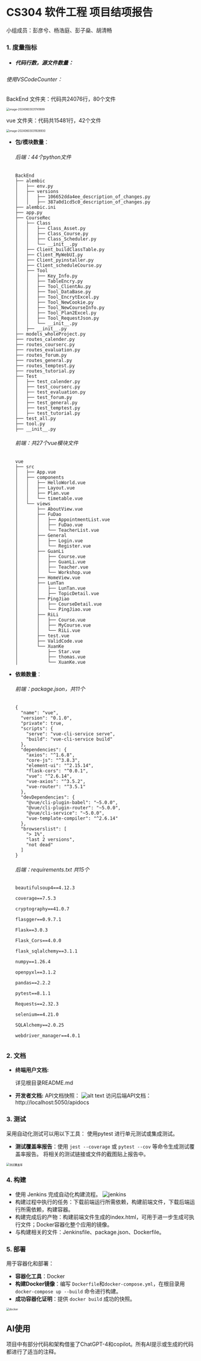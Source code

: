 # CS304 软件工程 项目结项报告

小组成员：彭彦兮、杨浩庭、彭子燊、胡清畅

### 1. 度量指标
- ##### 代码行数，源文件数量：

###### 使用VSCodeCounter：

BackEnd 文件夹：代码共24076行，80个文件

<img src="markdown_img/%E5%89%8D%E5%8D%81%E5%88%86.assets/image-20240603031741889.png" alt="image-20240603031741889" style="zoom:50%;" />

vue 文件夹：代码共15481行，42个文件

<img src="markdown_img/%E5%89%8D%E5%8D%81%E5%88%86.assets/image-20240603031926930.png" alt="image-20240603031926930" style="zoom:50%;" />



- **包/模块数量**：

  ###### 后端：44个python文件

  ```
  BackEnd
  ├── alembic
  │   ├── env.py
  │   ├── versions
  │   │   ├── 106652dda4ee_description_of_changes.py
  │   │   ├── 387a0d1cd5c0_description_of_changes.py
  ├── alembic.ini
  ├── app.py
  ├── CourseRec
  │   ├── Class
  │   │   ├── Class_Asset.py
  │   │   ├── Class_Course.py
  │   │   ├── Class_Scheduler.py
  │   │   └── __init__.py
  │   ├── Client_buildClassTable.py
  │   ├── Client_MyWebUI.py
  │   ├── Client_pyinstaller.py
  │   ├── Client_scheduleCourse.py
  │   ├── Tool
  │   │   ├── Key_Info.py
  │   │   ├── TableEncry.py
  │   │   ├── Tool_ClientAu.py
  │   │   ├── Tool_DataBase.py
  │   │   ├── Tool_EncrytExcel.py
  │   │   ├── Tool_NewCookie.py
  │   │   ├── Tool_NewCourseInfo.py
  │   │   ├── Tool_Plan2Excel.py
  │   │   ├── Tool_RequestJson.py
  │   │   └── __init__.py
  │   ├── __init__.py
  ├── models_wholeProject.py
  ├── routes_calender.py
  ├── routes_courserc.py
  ├── routes_evaluation.py
  ├── routes_forum.py
  ├── routes_general.py
  ├── routes_temptest.py
  ├── routes_tutorial.py
  ├── Test
  │   ├── test_calender.py
  │   ├── test_courserc.py
  │   ├── test_evaluation.py
  │   ├── test_forum.py
  │   ├── test_general.py
  │   ├── test_temptest.py
  │   ├── test_tutorial.py
  ├── test_all.py
  ├── tool.py
  ├── __init__.py
  ```
  
  
  
  ###### 前端：共27个vue模块文件
  
  ```
  vue
  ├── src
  │   ├── App.vue
  │   ├── components
  │   │   ├── HelloWorld.vue
  │   │   ├── Layout.vue
  │   │   ├── Plan.vue
  │   │   └── timetable.vue
  │   └── views
  │       ├── AboutView.vue
  │       ├── FuDao
  │       │   ├── AppointmentList.vue
  │       │   ├── FuDao.vue
  │       │   └── TeacherList.vue
  │       ├── General
  │       │   ├── Login.vue
  │       │   └── Register.vue
  │       ├── GuanLi
  │       │   ├── Course.vue
  │       │   ├── GuanLi.vue
  │       │   ├── Teacher.vue
  │       │   └── Workshop.vue
  │       ├── HomeView.vue
  │       ├── LunTan
  │       │   ├── LunTan.vue
  │       │   ├── TopicDetail.vue
  │       ├── PingJiao
  │       │   ├── CourseDetail.vue
  │       │   └── PingJiao.vue
  │       ├── RiLi
  │       │   ├── Course.vue
  │       │   ├── MyCourse.vue
  │       │   └── RiLi.vue
  │       ├── test.vue
  │       ├── ValidCode.vue
  │       └── XuanKe
  │           ├── Star.vue
  │           ├── thomas.vue
  │           └── XuanKe.vue
  
  ```
  
  
  
- **依赖数量**：

  ###### 前端：package.json，共11个

  ```
  {
    "name": "vue",
    "version": "0.1.0",
    "private": true,
    "scripts": {
      "serve": "vue-cli-service serve",
      "build": "vue-cli-service build"
    },
    "dependencies": {
      "axios": "^1.6.8",
      "core-js": "^3.8.3",
      "element-ui": "^2.15.14",
      "flask-cors": "^0.0.1",
      "vue": "^2.6.14",
      "vue-axios": "^3.5.2",
      "vue-router": "^3.5.1"
    },
    "devDependencies": {
      "@vue/cli-plugin-babel": "~5.0.0",
      "@vue/cli-plugin-router": "~5.0.0",
      "@vue/cli-service": "~5.0.0",
      "vue-template-compiler": "^2.6.14"
    },
    "browserslist": [
      "> 1%",
      "last 2 versions",
      "not dead"
    ]
  }
  ```
  
  ###### 后端：requirements.txt 共15个
  
  ```
  beautifulsoup4==4.12.3
  
  coverage==7.5.3
  
  cryptography==41.0.7
  
  flasgger==0.9.7.1
  
  Flask==3.0.3
  
  Flask_Cors==4.0.0
  
  flask_sqlalchemy==3.1.1
  
  numpy==1.26.4
  
  openpyxl==3.1.2
  
  pandas==2.2.2
  
  pytest==8.1.1
  
  Requests==2.32.3
  
  selenium==4.21.0
  
  SQLAlchemy==2.0.25
  
  webdriver_manager==4.0.1
  ```
  
  ###### 

### 2. 文档
- **终端用户文档:**
  
  详见根目录README.md
  
  
  
- **开发者文档:**
  API文档快照：
  ![alt text](markdown_img/4b30feeb41a582febc566bc8fc17c5d.jpg)
  访问后端API文档：http://localhost:5050/apidocs
  

### 3. 测试
采用自动化测试可以用以下工具：
使用pytest 进行单元测试或集成测试。
- **测试覆盖率报告**：使用 `jest --coverage` 或 `pytest --cov` 等命令生成测试覆盖率报告。
将相关的测试链接或文件的截图贴上报告中。
<img src="markdown_img/pytest.png" alt="测试覆盖率" style="zoom:50%;" />

### 4. 构建
- 使用 Jenkins 完成自动化构建流程。
![jenkins](markdown_img/jenkins.png)
- 构建过程中执行的任务：下载前端运行所需依赖，构建前端文件，下载后端运行所需依赖，构建容器。
- 构建完成后的产物：构建前端文件生成的index.html，可用于进一步生成可执行文件；Docker容器化整个应用的镜像。
- 与构建相关的文件：Jenkinsfile、package.json、Dockerfile。

### 5. 部署
用于容器化和部署：
- **容器化工具**：Docker
- **构建Docker镜像**：编写 `Dockerfile`和`docker-compose.yml`，在根目录用 `docker-compose up --build` 命令进行构建。
- **成功容器化证明**：提供 `docker build` 成功的快照。

<img src="markdown_img/docker.png" alt="docker" style="zoom:50%;" />


## AI使用
项目中有部分代码和架构借鉴了ChatGPT-4和copilot。所有AI提示或生成的代码都进行了适当的注释。
